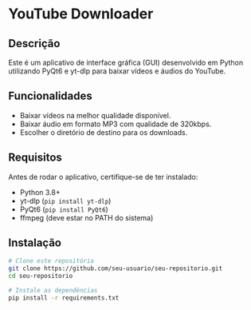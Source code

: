 # YouTube Downloader

## Descrição
Este é um aplicativo de interface gráfica (GUI) desenvolvido em Python utilizando PyQt6 e yt-dlp para baixar vídeos e áudios do YouTube.

## Funcionalidades
- Baixar vídeos na melhor qualidade disponível.
- Baixar áudio em formato MP3 com qualidade de 320kbps.
- Escolher o diretório de destino para os downloads.

## Requisitos
Antes de rodar o aplicativo, certifique-se de ter instalado:
- Python 3.8+
- yt-dlp (`pip install yt-dlp`)
- PyQt6 (`pip install PyQt6`)
- ffmpeg (deve estar no PATH do sistema)

## Instalação
```bash
# Clone este repositório
git clone https://github.com/seu-usuario/seu-repositorio.git
cd seu-repositorio

# Instale as dependências
pip install -r requirements.txt


